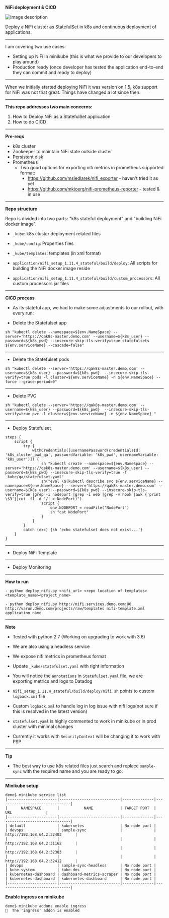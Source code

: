 
**NiFi deployment & CICD**

![Image description](https://files.gitter.im/tomarv2/gEzT/nifi_jenkins.png)

Deploy a NiFi cluster as StatefulSet in k8s and continuous deployment of applications.

***
I am covering two use cases:
- Setting up NiFi in minikube (this is what we provide to our developers to play around)
- Production ready (once developer has tested the application end-to-end they can commit and ready to deploy)

***
When we initially started deploying NiFi it was version on 1.5, k8s support for NiFi was not that great.
Things have changed a lot since then.

***
**This repo addresses two main concerns:**

1. How to Deploy NiFi as a StatefulSet application
2. How to do CICD

***
**Pre-reqs**
- k8s cluster
- Zookeeper to maintain NiFi state outside cluster
- Persistent disk
- Prometheus 
  - Two good options for exporting nifi metrics in prometheus supported format:
    - https://github.com/msiedlarek/nifi_exporter - haven't tried it as yet
    - https://github.com/mkjoerg/nifi-prometheus-reporter - tested & in use
***
**Repo structure**

Repo is divided into two parts: "k8s stateful deployment" and "building NiFi docker image".

- `_kube`: k8s cluster deployment related files

- `_kube/config`: Properties files

- `_kube/templates`: templates (in xml format)

- `application/nifi_setup_1.11.4_stateful/build/deploy`: All scripts for building the NiFi docker image reside 

- `application/nifi_setup_1.11.4_stateful/build/custom_processors`: All custom processors jar files

***
**CICD process**

- As its stateful app, we had to make some adjustments to our rollout, with every run:

 - Delete the Statefulset app

```sh "kubectl delete --namespace=${env.NameSpace} --server='https://qak8s-master.demo.com' --username=${k8s_user} --password=${k8s_pwd} --insecure-skip-tls-verify=true statefulsets ${env.serviceName} --cascade=false"```

***
-  Delete the Statefulset pods

```sh "kubectl delete --server='https://qak8s-master.demo.com' --username=${k8s_user} --password=${k8s_pwd}  --insecure-skip-tls-verify=true pods -l cluster=${env.serviceName} -n ${env.NameSpace} --force --grace-period=0"```

***
- Delete PVC

```sh "kubectl delete --server='https://qak8s-master.demo.com' --username=${k8s_user} --password=${k8s_pwd}  --insecure-skip-tls-verify=true pvc -l cluster=${env.serviceName} -n ${env.NameSpace} "```

***
- Deploy Statefulset

```
steps {
    script {
        try {
            withCredentials([usernamePassword(credentialsId: 'k8s_cluster_pwd_qa', passwordVariable: 'k8s_pwd', usernameVariable: 'k8s_user')]) {
                sh "kubectl create --namespace=${env.NameSpace} --server='https://qak8s-master.demo.com' --username=${k8s_user} --password=${k8s_pwd} --insecure-skip-tls-verify=true -f _kube/qa/statefulset.yaml"
                sh("eval \$(kubectl describe svc ${env.serviceName} --namespace=${env.NameSpace} --server='https://qak8s-master.demo.com' --username=${k8s_user} --password=${k8s_pwd} --insecure-skip-tls-verify=true |grep -i nodeport |grep -i web |grep -v hook |awk {'print \$3'}|cut -f1 -d '/' > NodePort)")
                script {
                    env.NODEPORT = readFile('NodePort')
                    sh "cat NodePort"
                }
            }
        }
        catch (exc) {sh 'echo statefulset does not exist...'}
    }
}
```

***
- Deploy NiFi Template

***
- Deploy Monitoring

***
**How to run**

    - python deploy_nifi.py <nifi_url> <repo location of templates> <template_name><project_name>
    
    - python deploy_nifi.py http://nifi.services.demo.com:80 http://varun.demo.com/projects/raw/templates nifi-template.xml application_name

***
**Note**

- Tested with python 2.7 (Working on upgrading to work with 3.6)

- We are also using a headless service

- We expose nifi metrics in prometheus format

- Update  `_kube/statefulset.yaml` with right information

- You will notice the `annotations` in `Statefulset.yaml` file, we are exporting metrics and logs to Datadog

- `nifi_setup_1.11.4_stateful/build/deploy/nifi.sh` points to custom `logback.xml` file

- Custom `logback.xml` to handle log in log issue with nifi logs(not sure if this is resolved in the latest version)

- `statefulset.yaml` is highly commented to work in minikube or in prod cluster with minimal changes

- Currently it works with `SecurityContext` will be changing it to work with PSP

***
**Tip**

- The best way to use k8s related files just search and replace `sample-sync` with the required name and you are ready to go.

***
**Minikube setup**

```
demo$ minikube service list
|----------------------|---------------------------|--------------|--------------------------------|
|      NAMESPACE       |           NAME            | TARGET PORT  |              URL               |
|----------------------|---------------------------|--------------|--------------------------------|
| default              | kubernetes                | No node port |
| devops               | sample-sync               |              | http://192.168.64.2:32403      |
|                      |                           |              | http://192.168.64.2:31162      |
|                      |                           |              | http://192.168.64.2:32383      |
|                      |                           |              | http://192.168.64.2:32412      |
| devops               | sample-sync-headless      | No node port |
| kube-system          | kube-dns                  | No node port |
| kubernetes-dashboard | dashboard-metrics-scraper | No node port |
| kubernetes-dashboard | kubernetes-dashboard      | No node port |
|----------------------|---------------------------|--------------|--------------------------------|
```

**Enable ingress on minikube**

```
demo$ minikube addons enable ingress
🌟  The 'ingress' addon is enabled
```
